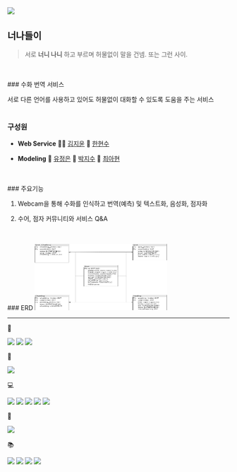 <img src="https://capsule-render.vercel.app/api?type=waving&amp;color=auto&amp;height=300&amp;section=header&amp;text=Intimate%20relationship&amp;fontSize=70&amp;animation=fadeIn&amp;fontAlignY=38&amp;desc=Sign%20Language%20Translation%20Service!&amp;descAlignY=51&amp;descAlign=62" style="max-width: 100%;" />


## 너나들이 
> 서로 __너니 나니__ 하고 부르며 허물없이 말을 건넴. 또는 그런 사이.
<br/>
<br/>
### 수화 번역 서비스

서로 다른 언어를 사용하고 있어도 허물없이 대화할 수 있도록 도움을 주는 서비스 
<br/>
<br/>
### 구성원
- __Web Service__ 👩‍🦰 [김지윤](https://github.com/KimJY37) 👦 [한현수](https://github.com/indiaprince)

- __Modeling__ 👧 [유정은](https://github.com/yoojeongeun) 🧑 [박지수](https://github.com/pjs12) 👩 [최아현](https://github.com/cahyeonc)
<br/>
<br/>
### 주요기능

1. Webcam을 통해 수화를 인식하고 번역(예측) 및 텍스트화, 음성화, 점자화

2. 수어, 점자 커뮤니티와 서비스 Q&A 
<br/>
<br/>
### ERD
<img src="/img/img1.jpg"  width="300" height="150">

---

🔨 

 <img src="https://img.shields.io/badge/GitHub-181717?style=flat-square&logo=GitHub&logoColor=white"/> <img src="https://img.shields.io/badge/Jupyter-F37626?style=flat-square&logo=Jupyter&logoColor=white"/> <img src="https://img.shields.io/badge/VSCode-007ACC?style=flat-square&logo=Visual Studio Code&logoColor=white"/>

 🔌

 <img src="https://img.shields.io/badge/AWS-232F3E?style=flat-square&logo=Amazon AWS&logoColor=white"/>

 💻 

  <img src="https://img.shields.io/badge/Python-3776AB?style=flat-square&logo=Python&logoColor=white"/> <img src="https://img.shields.io/badge/HTML5-E34F26?style=flat-square&logo=HTML5&logoColor=white"/> <img src="https://img.shields.io/badge/CSS3-1572B6?style=flat-square&logo=CSS3&logoColor=white"/> <img src="https://img.shields.io/badge/JavaScript-F7DF1E?style=flat-square&logo=JavaScript&logoColor=white"/> <img src="https://img.shields.io/badge/MySQL-4479A1?style=flat-square&logo=MySQL&logoColor=white"/>

 🧱

  <img src="https://img.shields.io/badge/Django-092E20?style=flat-square&logo=Django&logoColor=white"/>

 📚

 <img src="https://img.shields.io/badge/TensorFlow-FF6F00?style=flat-square&logo=TensorFlow&logoColor=white"/> <img src="https://img.shields.io/badge/Numpy-013243?style=flat-square&logo=Numpy&logoColor=white"/> <img src="https://img.shields.io/badge/OpenCV-5C3EE8?style=flat-square&logo=OpenCV&logoColor=white"/>
 <img src="https://img.shields.io/badge/pandas-150458?style=flat-square&logo=pandas&logoColor=white"/>
 
 <div align="center"> 
 </div>

